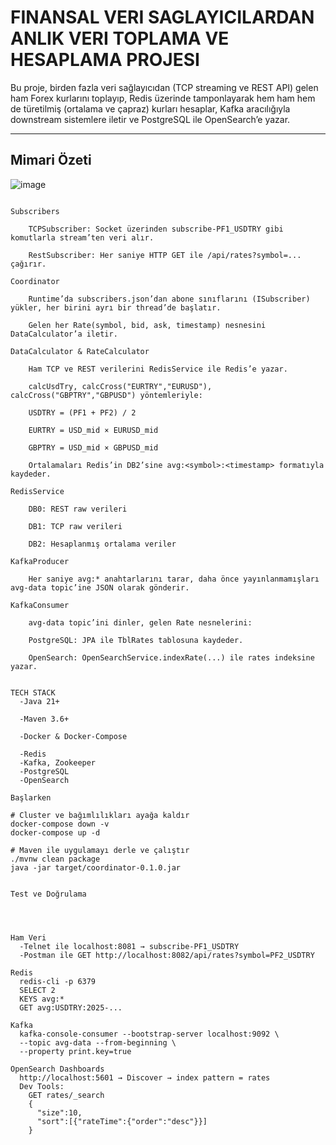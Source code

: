 ﻿# FINANSAL VERI SAGLAYICILARDAN ANLIK VERI TOPLAMA VE HESAPLAMA PROJESI

 Bu proje, birden fazla veri sağlayıcıdan (TCP streaming ve REST API) gelen ham Forex kurlarını toplayıp, Redis üzerinde tamponlayarak hem ham hem de türetilmiş (ortalama ve çapraz) kurları hesaplar, Kafka aracılığıyla downstream sistemlere iletir ve PostgreSQL ile OpenSearch’e yazar.

---

## Mimari Özeti
![image](https://github.com/user-attachments/assets/512d2c7c-3805-4cca-89e1-db8146b9aa46)
```plain

Subscribers

    TCPSubscriber: Socket üzerinden subscribe-PF1_USDTRY gibi komutlarla stream’ten veri alır.

    RestSubscriber: Her saniye HTTP GET ile /api/rates?symbol=... çağırır.

Coordinator

    Runtime’da subscribers.json’dan abone sınıflarını (ISubscriber) yükler, her birini ayrı bir thread’de başlatır.

    Gelen her Rate(symbol, bid, ask, timestamp) nesnesini DataCalculator’a iletir.

DataCalculator & RateCalculator

    Ham TCP ve REST verilerini RedisService ile Redis’e yazar.

    calcUsdTry, calcCross("EURTRY","EURUSD"), calcCross("GBPTRY","GBPUSD") yöntemleriyle:

    USDTRY = (PF1 + PF2) / 2

    EURTRY = USD_mid × EURUSD_mid

    GBPTRY = USD_mid × GBPUSD_mid

    Ortalamaları Redis’in DB2’sine avg:<symbol>:<timestamp> formatıyla kaydeder.

RedisService

    DB0: REST raw verileri

    DB1: TCP raw verileri

    DB2: Hesaplanmış ortalama veriler

KafkaProducer

    Her saniye avg:* anahtarlarını tarar, daha önce yayınlanmamışları avg-data topic’ine JSON olarak gönderir.

KafkaConsumer

    avg-data topic’ini dinler, gelen Rate nesnelerini:

    PostgreSQL: JPA ile TblRates tablosuna kaydeder.

    OpenSearch: OpenSearchService.indexRate(...) ile rates indeksine yazar.


TECH STACK
  -Java 21+

  -Maven 3.6+

  -Docker & Docker-Compose

  -Redis
  -Kafka, Zookeeper
  -PostgreSQL
  -OpenSearch

Başlarken

# Cluster ve bağımlılıkları ayağa kaldır
docker-compose down -v
docker-compose up -d

# Maven ile uygulamayı derle ve çalıştır
./mvnw clean package
java -jar target/coordinator-0.1.0.jar


Test ve Doğrulama




Ham Veri
  -Telnet ile localhost:8081 → subscribe-PF1_USDTRY
  -Postman ile GET http://localhost:8082/api/rates?symbol=PF2_USDTRY

Redis
  redis-cli -p 6379  
  SELECT 2
  KEYS avg:*
  GET avg:USDTRY:2025-...

Kafka
  kafka-console-consumer --bootstrap-server localhost:9092 \
  --topic avg-data --from-beginning \
  --property print.key=true

OpenSearch Dashboards
  http://localhost:5601 → Discover → index pattern = rates
  Dev Tools:
    GET rates/_search
    {
      "size":10,
      "sort":[{"rateTime":{"order":"desc"}}]
    }
